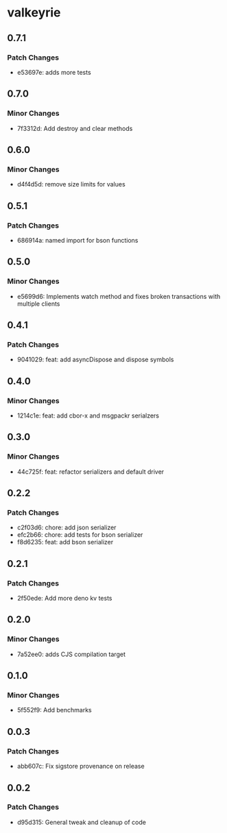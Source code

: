 # valkeyrie

## 0.7.1

### Patch Changes

- e53697e: adds more tests

## 0.7.0

### Minor Changes

- 7f3312d: Add destroy and clear methods

## 0.6.0

### Minor Changes

- d4f4d5d: remove size limits for values

## 0.5.1

### Patch Changes

- 686914a: named import for bson functions

## 0.5.0

### Minor Changes

- e5699d6: Implements watch method and fixes broken transactions with multiple clients

## 0.4.1

### Patch Changes

- 9041029: feat: add asyncDispose and dispose symbols

## 0.4.0

### Minor Changes

- 1214c1e: feat: add cbor-x and msgpackr serialzers

## 0.3.0

### Minor Changes

- 44c725f: feat: refactor serializers and default driver

## 0.2.2

### Patch Changes

- c2f03d6: chore: add json serializer
- efc2b66: chore: add tests for bson serializer
- f8d6235: feat: add bson serializer

## 0.2.1

### Patch Changes

- 2f50ede: Add more deno kv tests

## 0.2.0

### Minor Changes

- 7a52ee0: adds CJS compilation target

## 0.1.0

### Minor Changes

- 5f552f9: Add benchmarks

## 0.0.3

### Patch Changes

- abb607c: Fix sigstore provenance on release

## 0.0.2

### Patch Changes

- d95d315: General tweak and cleanup of code
